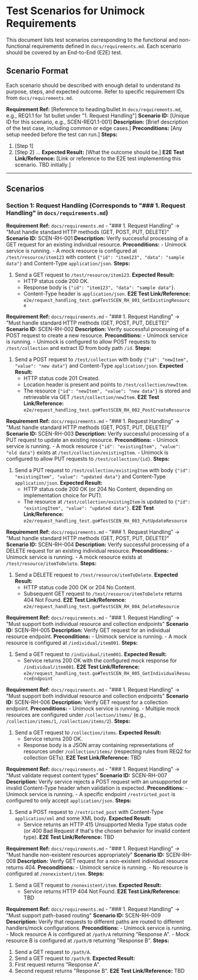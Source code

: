 # Test Scenarios for Unimock Requirements

This document lists test scenarios corresponding to the functional and non-functional requirements defined in `docs/requirements.md`. Each scenario should be covered by an End-to-End (E2E) test.

## Scenario Format

Each scenario should be described with enough detail to understand its purpose, steps, and expected outcome. Refer to specific requirement IDs from `docs/requirements.md`.

**Requirement Ref:** [Reference to heading/bullet in `docs/requirements.md`, e.g., REQ1.1 for 1st bullet under "1. Request Handling"]
**Scenario ID:** [Unique ID for this scenario, e.g., SCEN-REQ1.1-001]
**Description:** [Brief description of the test case, including common or edge cases.]
**Preconditions:** [Any setup needed before the test can run.]
**Steps:**
1. [Step 1]
2. [Step 2]
...
**Expected Result:** [What the outcome should be.]
**E2E Test Link/Reference:** [Link or reference to the E2E test implementing this scenario. TBD initially.]

---

## Scenarios

### Section 1: Request Handling (Corresponds to "### 1. Request Handling" in `docs/requirements.md`)

**Requirement Ref:** `docs/requirements.md` - "### 1. Request Handling" -> "Must handle standard HTTP methods (GET, POST, PUT, DELETE)"
**Scenario ID:** SCEN-RH-001
**Description:** Verify successful processing of a GET request for an existing individual resource.
**Preconditions:**
    - Unimock service is running.
    - A mock resource is configured at `/test/resource/item123` with content `{"id": "item123", "data": "sample data"}` and Content-Type `application/json`.
**Steps:**
1. Send a GET request to `/test/resource/item123`.
**Expected Result:**
    - HTTP status code 200 OK.
    - Response body is `{"id": "item123", "data": "sample data"}`.
    - Content-Type header is `application/json`.
**E2E Test Link/Reference:** `e2e/request_handling_test.go#TestSCEN_RH_001_GetExistingResource`

**Requirement Ref:** `docs/requirements.md` - "### 1. Request Handling" -> "Must handle standard HTTP methods (GET, POST, PUT, DELETE)"
**Scenario ID:** SCEN-RH-002
**Description:** Verify successful processing of a POST request to create a new resource.
**Preconditions:**
    - Unimock service is running.
    - Unimock is configured to allow POST requests to `/test/collection` and extract ID from body path `/id`.
**Steps:**
1. Send a POST request to `/test/collection` with body `{"id": "newItem", "value": "new data"}` and Content-Type `application/json`.
**Expected Result:**
    - HTTP status code 201 Created.
    - Location header is present and points to `/test/collection/newItem`.
    - The resource `{"id": "newItem", "value": "new data"}` is stored and retrievable via GET `/test/collection/newItem`.
**E2E Test Link/Reference:** `e2e/request_handling_test.go#TestSCEN_RH_002_PostCreateResource`

**Requirement Ref:** `docs/requirements.md` - "### 1. Request Handling" -> "Must handle standard HTTP methods (GET, POST, PUT, DELETE)"
**Scenario ID:** SCEN-RH-003
**Description:** Verify successful processing of a PUT request to update an existing resource.
**Preconditions:**
    - Unimock service is running.
    - A mock resource `{"id": "existingItem", "value": "old data"}` exists at `/test/collection/existingItem`.
    - Unimock is configured to allow PUT requests to `/test/collection/{id}`.
**Steps:**
1. Send a PUT request to `/test/collection/existingItem` with body `{"id": "existingItem", "value": "updated data"}` and Content-Type `application/json`.
**Expected Result:**
    - HTTP status code 200 OK (or 204 No Content, depending on implementation choice for PUT).
    - The resource at `/test/collection/existingItem` is updated to `{"id": "existingItem", "value": "updated data"}`.
**E2E Test Link/Reference:** `e2e/request_handling_test.go#TestSCEN_RH_003_PutUpdateResource`

**Requirement Ref:** `docs/requirements.md` - "### 1. Request Handling" -> "Must handle standard HTTP methods (GET, POST, PUT, DELETE)"
**Scenario ID:** SCEN-RH-004
**Description:** Verify successful processing of a DELETE request for an existing individual resource.
**Preconditions:**
    - Unimock service is running.
    - A mock resource exists at `/test/resource/itemToDelete`.
**Steps:**
1. Send a DELETE request to `/test/resource/itemToDelete`.
**Expected Result:**
    - HTTP status code 200 OK or 204 No Content.
    - Subsequent GET request to `/test/resource/itemToDelete` returns 404 Not Found.
**E2E Test Link/Reference:** `e2e/request_handling_test.go#TestSCEN_RH_004_DeleteResource`

**Requirement Ref:** `docs/requirements.md` - "### 1. Request Handling" -> "Must support both individual resource and collection endpoints"
**Scenario ID:** SCEN-RH-005
**Description:** Verify GET request for an individual resource endpoint.
**Preconditions:**
    - Unimock service is running.
    - A mock resource is configured at `/individual/item001`.
**Steps:**
1. Send a GET request to `/individual/item001`.
**Expected Result:**
    - Service returns 200 OK with the configured mock response for `/individual/item001`.
**E2E Test Link/Reference:** `e2e/request_handling_test.go#TestSCEN_RH_005_GetIndividualResourceEndpoint`

**Requirement Ref:** `docs/requirements.md` - "### 1. Request Handling" -> "Must support both individual resource and collection endpoints"
**Scenario ID:** SCEN-RH-006
**Description:** Verify GET request for a collection endpoint.
**Preconditions:**
    - Unimock service is running.
    - Multiple mock resources are configured under `/collection/items/` (e.g., `/collection/items/1`, `/collection/items/2`).
**Steps:**
1. Send a GET request to `/collection/items`.
**Expected Result:**
    - Service returns 200 OK.
    - Response body is a JSON array containing representations of resources under `/collection/items/` (respecting rules from REQ2 for collection GETs).
**E2E Test Link/Reference:** TBD

**Requirement Ref:** `docs/requirements.md` - "### 1. Request Handling" -> "Must validate request content types"
**Scenario ID:** SCEN-RH-007
**Description:** Verify service rejects a POST request with an unsupported or invalid Content-Type header when validation is expected.
**Preconditions:**
    - Unimock service is running.
    - A specific endpoint `/restricted_post` is configured to only accept `application/json`.
**Steps:**
1. Send a POST request to `/restricted_post` with Content-Type `application/xml` and some XML body.
**Expected Result:**
    - Service returns an HTTP 415 Unsupported Media Type status code (or 400 Bad Request if that's the chosen behavior for invalid content type).
**E2E Test Link/Reference:** TBD

**Requirement Ref:** `docs/requirements.md` - "### 1. Request Handling" -> "Must handle non-existent resources appropriately"
**Scenario ID:** SCEN-RH-008
**Description:** Verify GET request for a non-existent individual resource returns 404.
**Preconditions:**
    - Unimock service is running.
    - No resource is configured at `/nonexistent/item`.
**Steps:**
1. Send a GET request to `/nonexistent/item`.
**Expected Result:**
    - Service returns HTTP 404 Not Found.
**E2E Test Link/Reference:** TBD

**Requirement Ref:** `docs/requirements.md` - "### 1. Request Handling" -> "Must support path-based routing"
**Scenario ID:** SCEN-RH-009
**Description:** Verify that requests to different paths are routed to different handlers/mock configurations.
**Preconditions:**
    - Unimock service is running.
    - Mock resource A is configured at `/path/A` returning "Response A".
    - Mock resource B is configured at `/path/B` returning "Response B".
**Steps:**
1. Send a GET request to `/path/A`.
2. Send a GET request to `/path/B`.
**Expected Result:**
1. First request returns "Response A".
2. Second request returns "Response B".
**E2E Test Link/Reference:** TBD 
